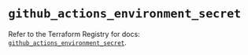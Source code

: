 # `github_actions_environment_secret`

Refer to the Terraform Registry for docs: [`github_actions_environment_secret`](https://registry.terraform.io/providers/integrations/github/6.0.0/docs/resources/actions_environment_secret).
